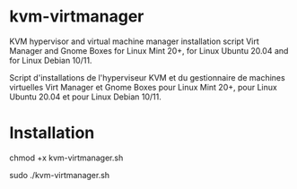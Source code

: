 # kvm-virtmanager
KVM hypervisor and virtual machine manager installation script Virt Manager and Gnome Boxes for Linux Mint 20+, for Linux Ubuntu 20.04 and for Linux Debian 10/11.

Script d'installations de l'hyperviseur KVM et du gestionnaire de machines virtuelles Virt Manager et Gnome Boxes pour Linux Mint 20+, pour Linux Ubuntu 20.04 et pour Linux Debian 10/11.

# Installation
chmod +x kvm-virtmanager.sh

sudo ./kvm-virtmanager.sh
